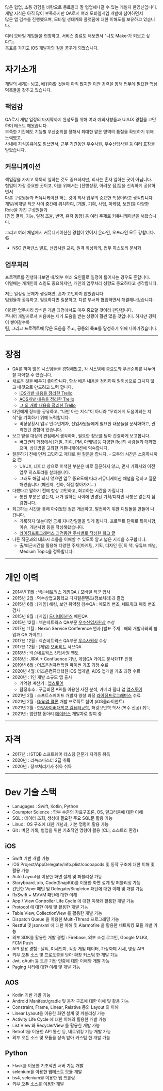 
많은 협업, 소통 경험을 바탕으로 동료들과 잘 협업해나갈 수 있는 개발자 한영신입니다.   
개발 지식은 아직 많이 부족하지만 QA로서 여러 모바일게임 개발에 참여하면서   
많은 앱 검수를 진행했으며, 모바일 생태계와 플랫폼에 대한 이해도를 보유하고 있습니다.         
     
         
여러 모바일 게임들을 런칭하고, 서비스 종료도 해보면서 "나도 Maker가 되보고 싶다"는   
목표를 가지고 iOS 개발자의 길을 꿈꾸게 되었습니다.


# 자기소개
개발의 세계는 넓고, 배워야할 것들이 아직 많지만 이전 경력을 통해 업무에 필요한 핵심 덕목들을 갖추고 있습니다.   

## 책임감
QA로서 개발 일정의 마지막까지 완성도를 위해 여러 예외사항들과 UI/UX 경험을 고민하며 테스트 해왔습니다.  
부족한 기간에도 기능별 우선순위를 정해서 최대한 맡은 영역의 품질을 확보하기 위해 노력했고,  
사내에 지식공유에도 힘쓰면서, 근무 기간동안 우수사원, 우수신입사원 등 여러 표창을 받았습니다.

## 커뮤니케이션
책임감을 가지고 묵묵히 일하는 것도 중요하지만, 회사는 혼자 일하는 곳이 아닙니다.  
협업이 가장 중요한 곳이고, 이를 위해서는 [진행상황, 어려운 점]등을 신속하게 공유하면서   
다른 구성원들과 커뮤니케이션 하는 것이 회사 업무의 중요한 특징이라고 생각합니다.   
개발/비개발 직군 사이 중간에 위치하여, [개발, 기획, 사업, 마케팅, 보안]등 다양한 Role을 가진 구성원들과  
[인앱 결제, 기능, 일정 조율, 번역, 유저 동향] 등 여러 주제로 커뮤니케이션을 해왔습니다.

그리고 여러 채널에서 커뮤니케이션한 경험이 있어서 온라인, 오프라인 모두 강합니다. 😃   
- NSC 컨퍼런스 발표, 신입사원 교육, 원격 회상회의, 업무 히스토리 문서화 


## 업무처리
프로젝트를 진행하다보면 내/외부 여러 요인들로 일정이 틀어지는 경우도 흔합니다.   
이럴때는 개개인의 스킬도 중요하지만, 개인의 업무처리 성향도 중요하다고 생각합니다.  

저는 일정상 문제가 생길때면, 혼자 고민하지 않았습니다.   
팀원들과 공유하고, 필요하다면 질문하고, 다른 부서와 협업하면서 해결해나갔습니다.   

이러한 업무처리 방식은 개발 과정에서도 매우 중요할 것이라 판단됩니다.   
주니어 개발자로서 처음에는 제가 도움을 받는 상황이 훨씬 많을 것입니다. 하지만 경력이 쌓여갈수록  
팀, 그리고 프로젝트에 많은 도움을 주고, 공통의 목표를 달성하기 위해 나아가겠습니다.      

***        

# 장점
- QA를 하며 많은 시스템들을 경험해봤고, 각 시스템에 중요도와 우선순위를 나누어 잘 파악할 수 있습니다.
- 새로운 것을 배우기 좋아합니다, 항상 배운 내용을 정리하여 일회성으로 그치지 않고 내것으로 만드려고 노력 합니다.
  - [iOS개발 내용을 정리한 Trello](https://trello.com/b/huB3BeSC/ios%EC%95%B1-%EA%B0%9C%EB%B0%9C)
  - [AOS개발 내용을 정리한 Trello](https://trello.com/b/dLOPXKmY/aos-%EA%B0%9C%EB%B0%9C-kotlin)
  - [그 외 개발 내용을 정리한 Trello](https://trello.com/b/zgTrOkd8/%EA%B0%9C%EB%B0%9C)
- 타인에게 정보를 공유하고, "나만 아는 지식"이 아니라 "우리에게 도움이되는 지식"을 기록하기 위해 노력합니다.
  - 비상상황시 업무 인수인계자, 신입사원들에게 필요한 내용들을 문서화하고, 관리했던 경험이 있습니다. 
- 보고 받을 대상의 관점에서 생각하며, 필요한 정보를 담아 간결하게 보고합니다.
  - 버그관리 과정에서 [개발, 기획, PM, 마케팅]등 다양한 Roll의 사람들과 대화했으며, 상대방을 고려한 커뮤니케이션에 익숙합니다.
- 질문하기 전에 먼저 고민하고 제대로 된 질문을 합니다. - 모두의 시간은 소중하니까요 😇  
  - UI/UX, 데이터 상으로 어색한 부분은 바로 질문하지 않고, 먼저 기획서와 이전 업무 히스토리를 살펴봅니다. 
  - 그래도 해결 되지 않으면 업무 중요도에 따라 커뮤니케이션 채널을 정하고 질문 해왔습니다 (메신저, 전화, 직접 찾아가기...) 
- 다했다고 말하기 전에 항상 고민하고, 회고하는 시간을 가집니다.
  - 놓친 부분은 없는지, 내가 일하는 사이에 변경된 기획/디자인 사항은 없는지 점검합니다. 
- 회고하는 시간을 통해 아쉬웠던 점은 개선하고, 발전하기 위한 디딤돌을 만들어 나갑니다. 
  - 기록하지 않는다면 금새 지나간일들을 잊게 됩니다, 프로젝트 단위로 특이사항, 이슈, 개선사항 등을 작성해왔습니다.
  - [라이징프로그래머스 과정동안 주차별로 작성한 회고 글](https://blog.naver.com/yshan1008)
- 다른 직군과의 대화시 흐름을 이해할 수 있도록 얕고 넓은 지식을 추구합니다.
  - 출/퇴근시간을 활용해 다양한 주제[마케팅, 기획, 디자인 등]의 책, 유튜브 채널, Medium Topic을 정독합니다.

*** 

# 개인 이력
- 2014년 11월 : 넥슨네트웍스 게임QA / 모바일 직군 입사
- 2015년 2월 : 덕수상업고등학교 디지털콘텐츠(정보처리)과 졸업 
- 2015년 6월 : [게임] 해킹, 보안 취약점 검수QA : 메모리 변조, 네트워크 패킷 변조 검사
- 2015년 8월 : [게임] [도미네이션즈](https://namu.wiki/w/%EB%8F%84%EB%AF%B8%EB%84%A4%EC%9D%B4%EC%85%98%EC%A6%88) 메인QA
- 2015년 12월 : 넥슨네트웍스 QA부문 [우수신입사원상](http://www.nexon-networks.com/NetworksPeople/NWInterviewView.aspx?str=1HJiXFZHSDRffwU7zQxDooLm5jZXCqV30ZHDQVhU5pDwV24LBiOrquPwCyabh9fJ69J9zyr0xttytHtd2IIG8AR44xbvv6x23N5oWDMFit8=) 수상
- 2017년 11월 : Nexon Service Conference 연사 [발표 주제 : 해외 개발사와의 협업과 QA 가이드]
- 2017년 12월 : 넥슨네트웍스 QA부문 [우수사원상](http://www.nexon-networks.com/NetworksPeople/NWInterviewView.aspx?str=a1LHyqvTSQFNo/Z47ERY0DoGYIbkXYS58+vjnrLlPmy2P5fSUZ7uRhqDak6VemyUCWUpxhWROnUwn02C2CDCeJiHCcfvNsb7hrJq1TOgV5c=) 수상 
- 2017년 12월 : [게임] [오버히트](https://namu.wiki/w/%EC%98%A4%EB%B2%84%ED%9E%88%ED%8A%B8(%EA%B2%8C%EC%9E%84)?from=OVERHIT) 서브QA
- 2018년 : 넥슨네트웍스 신입사원 멘토
- 2018년 : JIRA + Confluence 기반, 게임QA 가이드 문서화TF 진행
- 2019년 6월 : 더조은컴퓨터학원 파이썬 기초 과정 수료
- 2020년 4월: 더조은컴퓨터학원 iOS 앱개발, AOS 앱개발 기초 과정 수료
- 2020년 : 1인 개발 소규모 앱 출시 
  - 기억왕 계산기 : [앱스토어](https://apps.apple.com/us/app/timelinecalculator/id1522422450)
  - 탐정후추 : 구글비전 API를 이용한 사진 분석, 카메라 필터 앱  [앱스토어](https://apps.apple.com/us/app/%ED%83%90%EC%A0%95%ED%9B%84%EC%B6%94/id1540598497)
- 2021년 2월 : 소프트스퀘어드 개발자 양성 과정 [라이징프로그래머스](https://apply.softsquared.com/class.html) 수료 
- 2021년 2월 : [Grip앱 클론](https://youtu.be/uIGzuXO5dCA) 개발 프로젝트 참여 (iOS클라이언트)
- 2021년 2월 : [한양사이버대학교 컴퓨터공학](https://www.hycu.ac.kr/user/maSnEx/goMain/30003/loadMap.do), 해킹보안학 학사 (복수 전공) 취득
- 2021년 : 앱런칭 동아리 [메이커스](https://www.makeus.in/) 개발자로 참여 중 

*** 

# 자격 
- 2017년 : ISTQB 소프트웨어 테스팅 전문가 자격증 취득
- 2020년 : 리눅스마스터 2급 취득
- 2020년 : 정보처리기사 취득 취득
***

# Dev 기술 스택
- Lanugages : Swift, Kotlin, Python
- Coumpter Science : 학부 수준의 자료구조론, OS, 알고리즘에 대한 이해
- SQL : 데이터 조회, 생성에 필요한 주요 SQL문 활용 가능
- Linux : OS 구조에 대한 개념과, 기본 명령어 활용 가능 
- Git : 버전 기록, 협업을 위한 기초적인 명령어 활용 (CLI, 소스트리 환경)  

## iOS
- Swift 기반 개발 가능
- iOS Project/AppDelegate/info.plist/cocoapods 및 동작 구조에 대한 이해 및 활용 가능
- Auto Layout을 이용한 화면 설계 및 퍼블리싱 가능
- Storyboard, xib, Code(SnapKit)를 이용한 화면 설계 및 퍼블리싱 가능
- 간단한 Viper 패턴 및 Delegate/Singleton 패턴에 대한 이해 및 개발 가능
- RxSwift + MVVM 패턴에 대한 이해
- App / View Controller Life Cycle 에 대한 이해와 활용한 개발 가능
- Protocol 에 대한 이해 및 활용한 개발 가능
- Table View, CollectionView 를 활용한 개발 가능
- Dispatch Queue 을 이용한 Multi-Thread 프로그래밍 가능
- Restful 및 json/xml 에 대한 이해 및 Alarmofire 을 활용한 네트워킹 모듈 개발 가능
- 외부 SDK를 활용한 개발 경험 : Firebase, 외부 소셜 로그인, Google MLKit, FCM Push
- API 활용 경험 : 날씨, 미세먼지, 각종 게임 데이터, 가상화폐 시세, 영상 API 
- 외부 오픈 소스 및 프로토콜을 받아 확장 커스텀 한 개발 가능
- Jwt, oAuth 등 토큰 기반 인증에 대한 이해와 개발 가능
- Paging 처리에 대한 이해 및 개발 가능

## AOS
- Kotlin 기반 개발 가능
- Android Manifest/gradle 및 동작 구조에 대한 이해 및 활용 가능
- Constraint, Frame, Linear, Relative 등의 Layout 의 이해
- Linear Lyaout을 이용한 화면 설계 및 퍼블리싱 가능
- Activity Life Cycle 에 대한 이해와 활용한 개발 가능
- List View 와 RecyclerView 를 활용한 개발 가능
- Retrofit을 이용한 API 통신 등, 네트워킹 기능 개발 가능
- 외부 오픈 소스 및 모듈을 상속 받아 커스텀 한 개발 가능

## Python
- Flask를 이용한 기초적인 서버 기능 개발 
- selenium을 이용한 웹테스트 모듈 개발
- bs4, selenium을 이용한 웹 크롤링
- 외부 오픈 소스를 이용한 개발
